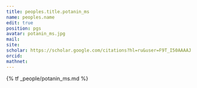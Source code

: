 ```yaml
---
title: peoples.title.potanin_ms
name: peoples.name
edit: true
position: pgs
avatar: potanin_ms.jpg
mail:
site:
scholar: https://scholar.google.com/citations?hl=ru&user=F9T_I50AAAAJ
orcid:
mathnet:
---
```


{% tf _people/potanin_ms.md %}
